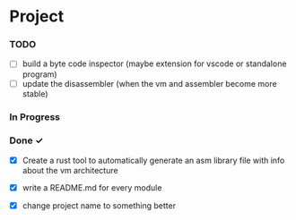 # Project

### TODO

- [ ] build a byte code inspector (maybe extension for vscode or standalone program)  
- [ ] update the disassembler (when the vm and assembler become more stable)  

### In Progress


### Done ✓

- [x] Create a rust tool to automatically generate an asm library file with info about the vm architecture  
- [x] write a README.md for every module  
- [x] change project name to something better  

